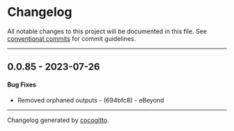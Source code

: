 # Changelog
All notable changes to this project will be documented in this file. See [conventional commits](https://www.conventionalcommits.org/) for commit guidelines.

- - -
## 0.0.85 - 2023-07-26
#### Bug Fixes
- Removed orphaned outputs - (694bfc8) - eBeyond

- - -

Changelog generated by [cocogitto](https://github.com/cocogitto/cocogitto).